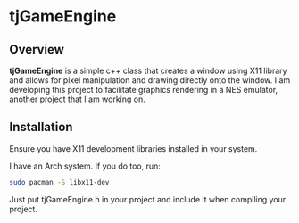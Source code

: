 # tjGameEngine

## Overview

**tjGameEngine** is a simple c++ class that creates a window using X11 library and allows for pixel manipulation and drawing directly onto the window. I am developing this project to facilitate graphics rendering in a NES emulator, another project that I am working on.

## Installation

Ensure you have X11 development libraries installed in your system.

I have an Arch system. If you do too, run:

```bash
sudo pacman -S libx11-dev
```

Just put tjGameEngine.h in your project and include it when compiling your project.
